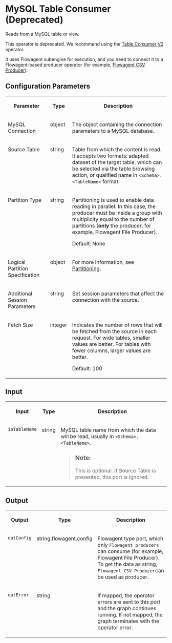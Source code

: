 <!-- loio973e64397fa8467fa4baa3cbe2ee2049 -->

# MySQL Table Consumer \(Deprecated\)

Reads from a MySQL table or view.



This operator is deprecated. We recommend using the [Table Consumer V2](table-consumer-v2-1e5f0ee.md) operator.

It uses Flowagent subengine for execution, and you need to connect it to a Flowagent-based producer operator \(for example, [Flowagent CSV Producer](flowagent-csv-producer-eb59df8.md)\).



<a name="loio973e64397fa8467fa4baa3cbe2ee2049__section_sq1_nf3_vdb"/>

## Configuration Parameters


<table>
<tr>
<th valign="top">

Parameter

</th>
<th valign="top">

Type

</th>
<th valign="top">

Description

</th>
</tr>
<tr>
<td valign="top">

MySQL Connection

</td>
<td valign="top">

object

</td>
<td valign="top">

The object containing the connection parameters to a MySQL database.

</td>
</tr>
<tr>
<td valign="top">

Source Table

</td>
<td valign="top">

string

</td>
<td valign="top">

Table from which the content is read. It accepts two formats: adapted dataset of the target table, which can be selected via the table browsing action, or qualified name in `<Schema>.<TableName>` format.

</td>
</tr>
<tr>
<td valign="top">

Partition Type

</td>
<td valign="top">

string

</td>
<td valign="top">

Partitioning is used to enable data reading in parallel. In this case, the producer must be inside a group with multiplicity equal to the number of partitions \(**only** the producer, for example, Flowagent File Producer\).

Default: None

</td>
</tr>
<tr>
<td valign="top">

Logical Partition Specification

</td>
<td valign="top">

object

</td>
<td valign="top">

For more information, see [Partitioning](partitioning-86085d9.md).

</td>
</tr>
<tr>
<td valign="top">

Additional Session Parameters

</td>
<td valign="top">

string

</td>
<td valign="top">

Set session parameters that affect the connection with the source.

</td>
</tr>
<tr>
<td valign="top">

Fetch Size

</td>
<td valign="top">

integer

</td>
<td valign="top">

Indicates the number of rows that will be fetched from the source in each request. For wide tables, smaller values are better. For tables with fewer columns, larger values are better.

Default: 100

</td>
</tr>
</table>



<a name="loio973e64397fa8467fa4baa3cbe2ee2049__section_knq_5f3_vdb"/>

## Input


<table>
<tr>
<th valign="top">

Input

</th>
<th valign="top">

Type

</th>
<th valign="top">

Description

</th>
</tr>
<tr>
<td valign="top">

`inTableName` 

</td>
<td valign="top">

string

</td>
<td valign="top">

MySQL table name from which the data will be read, usually in `<Schema>.<TableName>`.

> ### Note:  
> This is optional. If Source Table is presented, this port is ignored.



</td>
</tr>
</table>



<a name="loio973e64397fa8467fa4baa3cbe2ee2049__section_swc_cg3_vdb"/>

## Output


<table>
<tr>
<th valign="top">

Output

</th>
<th valign="top">

Type

</th>
<th valign="top">

Description

</th>
</tr>
<tr>
<td valign="top">

`outConfig` 

</td>
<td valign="top">

string.flowagent.config

</td>
<td valign="top">

Flowagent type port, which only `Flowagent producers` can consume \(for example, Flowagent File Producer\). To get the data as string, `Flowagent CSV Producer`can be used as producer.

</td>
</tr>
<tr>
<td valign="top">

`outError` 

</td>
<td valign="top">

string

</td>
<td valign="top">

If mapped, the operator errors are sent to this port and the graph continues running. If not mapped, the graph terminates with the operator error.

</td>
</tr>
</table>

